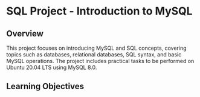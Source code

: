 # SQL Project - Introduction to MySQL

## Overview

This project focuses on introducing MySQL and SQL concepts, covering topics such as databases, relational databases, SQL syntax, and basic MySQL operations. The project includes practical tasks to be performed on Ubuntu 20.04 LTS using MySQL 8.0.

## Learning Objectives

